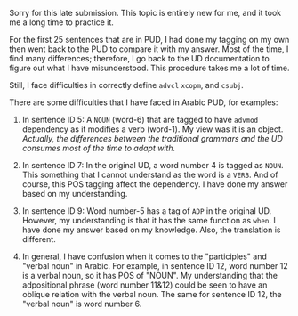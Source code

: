 Sorry for this late submission. This topic is entirely new for me, and it took me a long time to practice it.

For the first 25 sentences that are in PUD, I had done my tagging on my own then went back to the PUD to compare it with my answer. Most of the time, I find many differences; therefore, I go back to the UD documentation to figure out what I have misunderstood. This procedure takes me a lot of time.

Still, I face difficulties in correctly define `advcl` `xcopm`, and `csubj`.

There are some difficulties that I have faced in Arabic PUD, for examples:

1. In sentence ID 5: A `NOUN` (word-6) that are tagged to have `advmod` dependency as it modifies a verb (word-1). My view was it is an object. *Actually, the differences between the traditional grammars and the UD consumes most of the time to adapt with.*

1. In sentence ID 7: In the original UD, a word number 4 is tagged as `NOUN`. This something that I cannot understand as the word is a `VERB`. And of course, this POS tagging affect the dependency. I have done my answer based on my understanding.

2. In sentence ID 9: Word number-5 has a tag of `ADP` in the original UD. However, my understanding is that it has the same function as `when`. I have done my answer based on my knowledge. Also, the translation is different.

3. In general, I have confusion when it comes to the "participles" and "verbal noun" in Arabic. For example, in sentence ID 12, word number 12 is a verbal noun, so it has POS of "NOUN". My understanding that the adpositional phrase (word number 11&12) could be seen to have an oblique relation with the verbal noun. The same for sentence ID 12, the "verbal noun" is word number 6.
